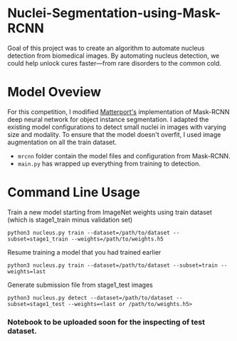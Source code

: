 # Nuclei-Segmentation-using-Mask-RCNN

Goal of this project was to create an algorithm to automate nucleus detection from biomedical images.
By automating nucleus detection, we could help unlock cures faster—from rare disorders to the common cold.

# Model Oveview

For this competition, I modified [Matterport's](https://github.com/matterport/Mask_RCNN) implementation of Mask-RCNN deep neural network for object instance segmentation. I adapted the existing model configurations to detect small nuclei in images with varying size and modality. To ensure that the model doesn't overfit, I used image augmentation on all the train dataset.

- `mrcnn` folder contain the model files and configuration from Mask-RCNN.
- `main.py` has wrapped up everything from training to detection.

# Command Line Usage

Train a new model starting from ImageNet weights using train dataset (which is stage1_train minus validation set)

`python3 nucleus.py train --dataset=/path/to/dataset --subset=stage1_train --weights=/path/to/weights.h5`

Resume training a model that you had trained earlier

`python3 nucleus.py train --dataset=/path/to/dataset --subset=train --weights=last`

Generate submission file from stage1_test images

`python3 nucleus.py detect --dataset=/path/to/dataset --subset=stage1_test --weights=<last or /path/to/weights.h5>`

### Notebook to be uploaded soon for the inspecting of test dataset. 
